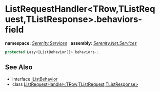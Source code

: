 # ListRequestHandler&lt;TRow,TListRequest,TListResponse&gt;.behaviors- field
**namespace:** *[Serenity.Services](../../README.md#serenity.services-namespace)*   **assembly**: *[Serenity.Net.Services](../../README.md)*

```csharp
protected Lazy<IListBehavior[]> behaviors-;
```

## See Also

* interface [IListBehavior](../IListBehavior.md)
* class [ListRequestHandler&lt;TRow,TListRequest,TListResponse&gt;](../ListRequestHandler-3.md)